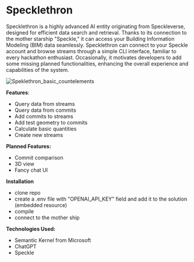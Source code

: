 # Specklethron

Specklethron is a highly advanced AI entity originating from Speckleverse, designed for efficient data search and retrieval. Thanks to its connection to the mother starship "Speckle," it can access your Building Information Modeling (BIM) data seamlessly. Specklethron can connect to your Speckle account and browse streams through a simple CLI interface, familiar to every hackathon enthusiast. Occasionally, it motivates developers to add some missing planned functionalities, enhancing the overall experience and capabilities of the system.

![Speklethron_basic_countelements](https://github.com/KonradZaremba/Specklethron/assets/18317435/3c51d56b-ff61-4963-8e63-5f7f9fe6a8a1)


<b>Features</b>:
  - Query data from streams
  - Query data from commits
  - Add commits to streams
  - Add test geometry to commits
  - Calculate basic quantities
  - Create new streams

<b>Planned Features:</b>
  - Commit comparison
  - 3D view
  - Fancy chat UI

<b>Installation</b>
  - clone repo
  - create a .env file with "OPENAI_API_KEY" field  and add it to the solution (embedded resource)
  - compile
  - connect to the mother ship

<b>Technologies Used:</b>
 - Semantic Kernel from Microsoft
 - ChatGPT
 - Speckle


